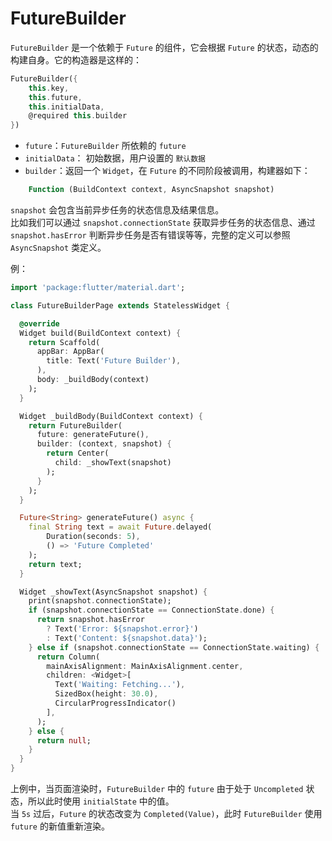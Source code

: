 # FutureBuilder
`FutureBuilder` 是一个依赖于 `Future` 的组件，它会根据 `Future` 的状态，动态的构建自身。它的构造器是这样的：  
```dart
FutureBuilder({
    this.key,
    this.future,
    this.initialData,
    @required this.builder
})
```
- `future`：`FutureBuilder` 所依赖的 `future`  
- `initialData`： 初始数据，用户设置的 `默认数据`  
- `builder`：返回一个 `Widget`，在 `Future` 的不同阶段被调用，构建器如下：  
```dart
    Function (BuildContext context, AsyncSnapshot snapshot)
```
`snapshot` 会包含当前异步任务的状态信息及结果信息。  
比如我们可以通过 `snapshot.connectionState` 获取异步任务的状态信息、通过  `snapshot.hasError` 判断异步任务是否有错误等等，完整的定义可以参照 `AsyncSnapshot` 类定义。  

例：  
```dart
import 'package:flutter/material.dart';

class FutureBuilderPage extends StatelessWidget {

  @override
  Widget build(BuildContext context) {
    return Scaffold(
      appBar: AppBar(
        title: Text('Future Builder'),
      ),
      body: _buildBody(context)
    );
  }

  Widget _buildBody(BuildContext context) {
    return FutureBuilder(
      future: generateFuture(),
      builder: (context, snapshot) {
        return Center(
          child: _showText(snapshot)
        );
      }
    );
  }

  Future<String> generateFuture() async {
    final String text = await Future.delayed(
        Duration(seconds: 5), 
        () => 'Future Completed'
    );
    return text;
  }

  Widget _showText(AsyncSnapshot snapshot) {
    print(snapshot.connectionState);
    if (snapshot.connectionState == ConnectionState.done) {
      return snapshot.hasError
        ? Text('Error: ${snapshot.error}')
        : Text('Content: ${snapshot.data}');
    } else if (snapshot.connectionState == ConnectionState.waiting) {
      return Column(
        mainAxisAlignment: MainAxisAlignment.center,
        children: <Widget>[
          Text('Waiting: Fetching...'),
          SizedBox(height: 30.0),
          CircularProgressIndicator()
        ],
      );
    } else {
      return null;
    }
  }
}
```
上例中，当页面渲染时，`FutureBuilder` 中的 `future` 由于处于 `Uncompleted` 状态，所以此时使用 `initialState` 中的值。   
当 `5s` 过后，`Future` 的状态改变为 `Completed(Value)`，此时 `FutureBuilder` 使用 `future` 的新值重新渲染。